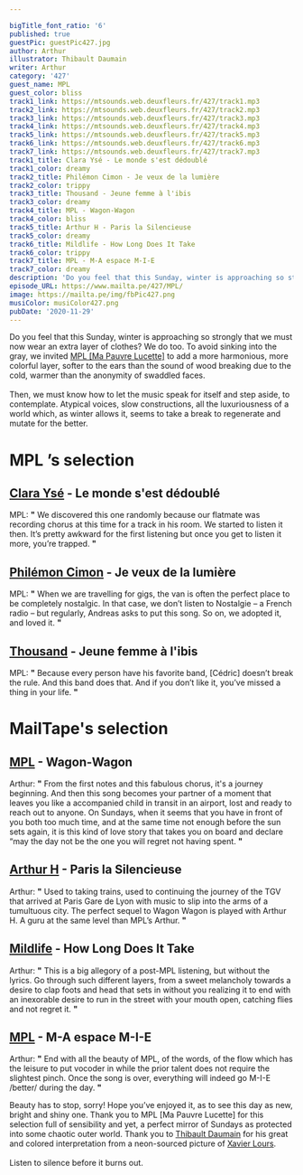 ```yaml
---

bigTitle_font_ratio: '6'
published: true
guestPic: guestPic427.jpg
author: Arthur
illustrator: Thibault Daumain
writer: Arthur
category: '427'
guest_name: MPL
guest_color: bliss
track1_link: https://mtsounds.web.deuxfleurs.fr/427/track1.mp3
track2_link: https://mtsounds.web.deuxfleurs.fr/427/track2.mp3
track3_link: https://mtsounds.web.deuxfleurs.fr/427/track3.mp3
track4_link: https://mtsounds.web.deuxfleurs.fr/427/track4.mp3
track5_link: https://mtsounds.web.deuxfleurs.fr/427/track5.mp3
track6_link: https://mtsounds.web.deuxfleurs.fr/427/track6.mp3
track7_link: https://mtsounds.web.deuxfleurs.fr/427/track7.mp3
track1_title: Clara Ysé - Le monde s'est dédoublé
track1_color: dreamy
track2_title: Philémon Cimon - Je veux de la lumière
track2_color: trippy
track3_title: Thousand - Jeune femme à l'ibis
track3_color: dreamy
track4_title: MPL - Wagon-Wagon
track4_color: bliss
track5_title: Arthur H - Paris la Silencieuse
track5_color: dreamy
track6_title: Mildlife - How Long Does It Take
track6_color: trippy
track7_title: MPL - M-A espace M-I-E
track7_color: dreamy
description: 'Do you feel that this Sunday, winter is approaching so strongly that we must now wear an extra layer of clothes? We do too. To avoid sinking into the gray, we invited MPL [Ma Pauvre Lucette] to add a more harmonious, more colorful layer, softer to the ears than the sound of wood breaking due to the cold, warmer than the anonymity of faces bundled up. '
episode_URL: https://www.mailta.pe/427/MPL/
image: https://mailta.pe/img/fbPic427.png
musiColor: musiColor427.png
pubDate: '2020-11-29'
---
```

 Do you feel that this Sunday, winter is approaching so strongly that we must now wear an extra layer of clothes? We do too. To avoid sinking into the gray, we invited [MPL [Ma Pauvre Lucette]](https://www.mplofficiel.fr/) to add a more harmonious, more colorful layer, softer to the ears than the sound of wood breaking due to the cold, warmer than the anonymity of swaddled faces.
  <br><br>
  Then, we must know how to let the music speak for itself and step aside, to contemplate. Atypical voices, slow constructions, all the luxuriousness of a world which, as winter allows it, seems to take a break to regenerate and mutate for the better.



# MPL ’s selection

## [Clara Ysé](https://soundcloud.com/clarayse) - Le monde s'est dédoublé
MPL: **"** We discovered this one randomly because our flatmate was recording chorus at this time for a track in his room. We started to listen it then. It’s pretty awkward for the first listening but once you get to listen it more, you’re trapped. **"** 

## [Philémon Cimon](https://philemoncimon.bandcamp.com) - Je veux de la lumière
MPL: **"** When we are travelling for gigs, the van is often the perfect place to be completely nostalgic. In that case, we don’t listen to Nostalgie – a French radio – but regularly, Andreas asks to put this song. So on, we adopted it, and loved it. **"**  

## [Thousand](https://thousand1000.bandcamp.com) - Jeune femme à l'ibis
MPL: **"** Because every person have his favorite band, [Cédric] doesn’t break the rule. And this band does that. And if you don’t like it, you’ve missed a thing in your life. **"** 

# MailTape's selection

## [MPL](https://www.mplofficiel.fr) - Wagon-Wagon
Arthur: **"** From the first notes and this fabulous chorus, it's a journey beginning. And then this song becomes your partner of a moment that leaves you like a accompanied child in transit in an airport, lost and ready to reach out to anyone. On Sundays, when it seems that you have in front of you both too much time, and at the same time not enough before the sun sets again, it is this kind of love story that takes you on board and declare “may the day not be the one you will regret not having spent. **"** 

## [Arthur H](https://www.arthur-h.net) - Paris la Silencieuse
Arthur: **"** Used to taking trains, used to continuing the journey of the TGV that arrived at Paris Gare de Lyon with music to slip into the arms of a tumultuous city. The perfect sequel to Wagon Wagon is played with Arthur H. A guru at the same level than MPL’s Arthur. **"** 

## [Mildlife](https://mildlife.com.au) - How Long Does It Take
Arthur: **"** This is a big allegory of a post-MPL listening, but without the lyrics. Go through such different layers, from a sweet melancholy towards a desire to clap foots and head that sets in without you realizing it to end with an inexorable desire to run in the street with your mouth open, catching flies and not regret it. **"** 

## [MPL](https://www.mplofficiel.fr) - M-A espace M-I-E
Arthur: **"** End with all the beauty of MPL, of the words, of the flow which has the leisure to put vocoder in while the prior talent does not require the slightest pinch. Once the song is over, everything will indeed go M-I-E /better/ during the day. **"** 

Beauty has to stop, sorry! Hope you’ve enjoyed it, as to see this day as new, bright and shiny one. Thank you to MPL [Ma Pauvre Lucette] for this selection full of sensibility and yet, a perfect mirror of Sundays as protected into some chaotic outer world. Thank you to [Thibault Daumain](http://thibaultdaumain.fr) for his great and colored interpretation from a neon-sourced picture of [Xavier Lours](http://xavierlours.fr).
  <br><br>
  Listen to silence before it burns out.
